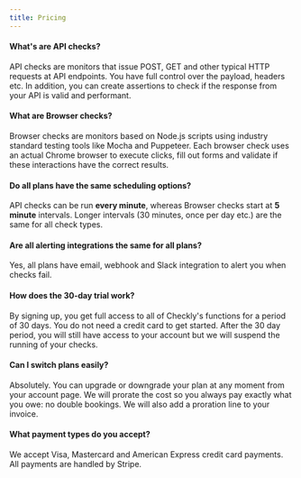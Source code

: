 ```yaml
---
title: Pricing
---
```

#### What's are API checks?

API checks are monitors that issue POST, GET and other typical HTTP requests at API endpoints. You have full control
over the payload, headers etc. In addition, you can create assertions to check if the response from your
API is valid and performant.

#### What are Browser checks?

Browser checks are monitors based on Node.js scripts using industry standard testing tools like Mocha and Puppeteer.
Each browser check uses an actual Chrome browser to execute clicks, fill out forms and validate if these interactions have
the correct results.

#### Do all plans have the same scheduling options?

API checks can be run **every minute**, whereas Browser checks start at **5 minute** intervals. Longer intervals (30 minutes, once per day etc.)
are the same for all check types.

<split>

#### Are all alerting integrations the same for all plans?

Yes, all plans have email, webhook and Slack integration to alert you when checks fail.

#### How does the 30-day trial work?
By signing up, you get full access to all of Checkly's functions for a period of 30 days. You do not need a credit card
to get started. After the 30 day period, you will still have access to your account but we will suspend the running of
your checks.

#### Can I switch plans easily?

Absolutely. You can upgrade or downgrade your plan at any moment from your account page. We will prorate the cost so you always pay exactly what
you owe: no double bookings. We will also add a proration line to your invoice.

#### What payment types do you accept?

We accept Visa, Mastercard and American Express credit card payments. All payments are handled by Stripe.
